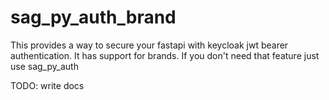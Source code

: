 # sag_py_auth_brand

This provides a way to secure your fastapi with keycloak jwt bearer authentication.
It has support for brands. If you don't need that feature just use sag_py_auth

TODO: write docs